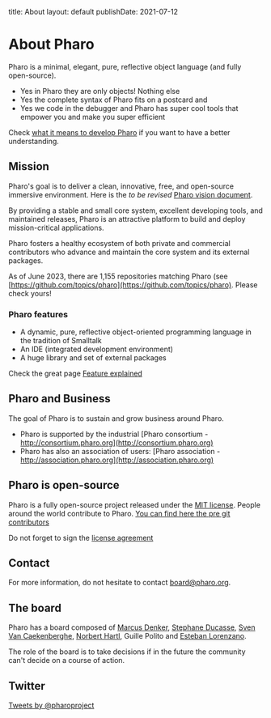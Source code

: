 title: About
layout: default
publishDate: 2021-07-12

# About Pharo

<div class="col-md-9 col-xs-12">

Pharo is a minimal, elegant, pure, reflective object language (and fully open-source). 
- Yes in Pharo they are only objects! Nothing else
- Yes the complete syntax of Pharo fits on a postcard and 
- Yes we code in the debugger and Pharo has super cool tools that empower you and make you super efficient

Check [what it means to develop Pharo](aboutWhatIsPharo) if you want to have a better understanding.

## Mission

Pharo's goal is to deliver a clean, innovative, free, and open-source immersive environment. Here is the _to be revised_ [Pharo vision document](https://hal.inria.fr/hal-01879346/document). 

By providing a stable and small core system, excellent developing tools, and maintained releases, Pharo is an attractive platform to build and deploy mission-critical applications. 

Pharo fosters a healthy ecosystem of both private and commercial contributors who advance and maintain the core system and its external packages.

As of June 2023, there are 1,155 repositories matching Pharo (see [https://github.com/topics/pharo](https://github.com/topics/pharo). Please check yours!

### Pharo features

- A dynamic, pure, reflective object-oriented programming language in the tradition of Smalltalk
- An IDE (integrated development environment)
- A huge library and set of external packages

Check the great page [Feature explained](features)


## Pharo and Business

The goal of Pharo is to sustain and grow business around Pharo.
- Pharo is supported by the industrial [Pharo consortium - http://consortium.pharo.org](http://consortium.pharo.org)
- Pharo has also an association of users: [Pharo association - http://association.pharo.org](http://association.pharo.org)


## Pharo is open-source

Pharo is a fully open-source project released under the [MIT license](/web/license).
People around the world contribute to Pharo. [ You can find here the pre git contributors ](aboutPreGitContributors)

Do not forget to sign the [license agreement](http://files.pharo.org/media/PharoSoftwareDistributionAgreement.pdf)


## Contact

For more information, do not hesitate to contact board@pharo.org. 



## The board

Pharo has a board composed of [Marcus Denker](http://marcusdenker.de/), [Stephane Ducasse](http://stephane.ducasse.free.fr), [Sven Van Caekenberghe](http://stfx.eu/), [Norbert Hartl](http://norbert.hartl.name), Guille Polito and [Esteban Lorenzano](http://smallworks.eu). 

The role of the board is to take decisions if in the future the community can't decide on a course of action.

## Twitter

<a class="twitter-timeline" data-dnt="true" href="https://twitter.com/pharoproject" data-widget-id="469803717944807424">Tweets by @pharoproject</a>
<script>!function(d,s,id){var js,fjs=d.getElementsByTagName(s)[0],p=/^http:/.test(d.location)?'http':'https';if(!d.getElementById(id)){js=d.createElement(s);js.id=id;js.src=p+"://platform.twitter.com/widgets.js";fjs.parentNode.insertBefore(js,fjs);}}(document,"script","twitter-wjs");</script>

</div>
